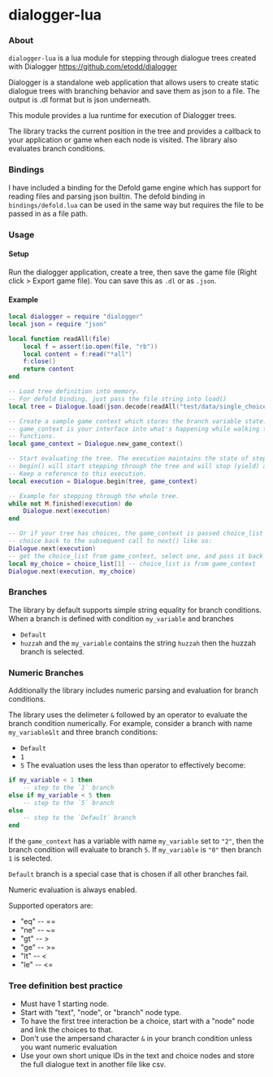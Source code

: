 # dialogger-lua

### About
`dialogger-lua` is a lua module for stepping through dialogue trees created with Dialogger https://github.com/etodd/dialogger

Dialogger is a standalone web application that allows users to create static dialogue trees with branching behavior and save them as json to a file. The output is .dl format but is json underneath.

This module provides a lua runtime for execution of Dialogger trees.

The library tracks the current position in the tree and provides a callback to your application or game when each node is visited. The library also evaluates branch conditions.

### Bindings
I have included a binding for the Defold game engine which has support for reading files and parsing json builtin. The defold binding in `bindings/defold.lua` can be used in the same way but requires the file to be passed in as a file path.
 
 
### Usage
#### Setup
Run the dialogger application, create a tree, then save the game file (Right click > Export game file). You can save this as `.dl` or as `.json`.

#### Example
```lua
local dialogger = require "dialogger"
local json = require "json"

local function readAll(file)
    local f = assert(io.open(file, "rb"))
    local content = f:read("*all")
    f:close()
    return content
end

-- Load tree definition into memory.
-- For defold binding, just pass the file string into load()
local tree = Dialogue.load(json.decode(readAll("test/data/single_choice.lua")))

-- Create a sample game context which stores the branch variable state. 
-- game_context is your interface into what's happening while walking the tree. You can put any code in the interface 
-- functions.
local game_context = Dialogue.new_game_context()

-- Start evaluating the tree. The execution maintains the state of stepping through the tree.
-- begin() will start stepping through the tree and will stop (yield) at the first "node" or "text" node 
-- Keep a reference to this execution. 
local execution = Dialogue.begin(tree, game_context)

-- Example for stepping through the whole tree.
while not M.finished(execution) do
    Dialogue.next(execution) 
end

-- Or if your tree has choices, the game_context is passed choice_list before pausing execution. You must pass a single 
-- choice back to the subsequent call to next() like so:
Dialogue.next(execution) 
-- get the choice_list from game_context, select one, and pass it back into next
local my_choice = choice_list[1] -- choice_list is from game_context
Dialogue.next(execution, my_choice)
```

### Branches
The library by default supports simple string equality for branch conditions. When a branch is defined with condition `my_variable` and branches
- `Default`
- `huzzah`
and the `my_variable` contains the string `huzzah` then the huzzah branch is selected.

### Numeric Branches
Additionally the library includes numeric parsing and evaluation for branch conditions.

The library uses the delimeter `&` followed by an operator to evaluate the branch condition numerically.
For example, consider a branch with name `my_variable&lt` and three branch conditions:
- `Default`
- `1`
- `5`
The evaluation uses the less than operator to effectively become:
```lua
if my_variable < 1 then
    -- step to the `1` branch
else if my_variable < 5 then
    -- step to the `5` branch
else
    -- step to the `Default` branch
end
```

If the `game_context` has a variable with name `my_variable` set to `"2"`, then the branch condition will evaluate to branch `5`. If `my_variable` is `"0"` then branch `1` is selected.

`Default` branch is a special case that is chosen if all other branches fail. 

Numeric evaluation is always enabled.

Supported operators are:
- "eq" -- ==
- "ne" -- ~=
- "gt" -- >
- "ge" -- >=
- "lt" -- <
- "le" -- <=

### Tree definition best practice
- Must have 1 starting node.
- Start with "text", "node", or "branch" node type.
- To have the first tree interaction be a choice, start with a "node" node and link the choices to that. 
- Don't use the ampersand character `&` in your branch condition unless you want numeric evaluation
- Use your own short unique IDs in the text and choice nodes and store the full dialogue text in another file like csv.

